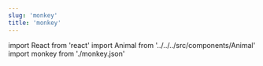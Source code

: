 ```yaml
---
slug: 'monkey'
title: 'monkey'
---
```

    
import React from 'react'
import Animal from '../../../src/components/Animal'
import monkey from './monkey.json'
    
<Animal data={monkey} />
